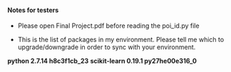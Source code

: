 
#### Notes for testers
- Please open Final Project.pdf before reading the poi_id.py file

- This is the list of packages in my environment. Please tell me which to upgrade/downgrade in order to sync with your environment.

**python                    2.7.14              h8c3f1cb_23**
**scikit-learn              0.19.1           py27he00e316_0**

